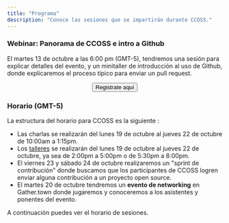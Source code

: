 ```yaml
---
title: "Programa"
description: "Conoce las sesiones que se impartirán durante CCOSS."
---
```

 ### Webinar: Panorama de CCOSS e intro a Github
 El martes 13 de octubre a las 6:00 pm (GMT-5), tendremos una sesión para explicar detalles del evento, y un minitaller de introducción al uso de Github, donde explicaremos el proceso típico para enviar un pull request.

<center>
<a href="https://us02web.zoom.us/webinar/register/WN_k5_gfcrnRFSD8SbU96rhjg?fbclid=IwAR0BfO-Vsr5cIaitLu2BWLrn1x7VSbtwJAF2S1VPUMkJeh_hosKzTtgrVqA" target="_blank">
 <button type="button" class="btn btn-info">Registrate aquí</button></a>
</center>

### Horario (GMT-5)
La estructura del horario para CCOSS es la siguiente :
 * Las charlas se realizarán del lunes 19 de octubre al jueves 22 de octubre de 10:00am a 1:15pm.
 * Los [talleres](/workshops) se realizarán del lunes 19 de octubre al jueves 22 de octubre, ya sea de 2:00pm a 5:00pm o de 5:30pm a 8:00pm.
 * El viernes 23 y sábado 24 de octubre realizaremos un "sprint de contribución" donde buscamos que los participantes de CCOSS logren enviar alguna contribución a un proyecto open source.
* El martes 20 de octubre tendremos un **evento de networking** en Gather.town donde jugaremos y conoceremos a los asistentes y ponentes del evento.



A continuación puedes ver el horario de sesiones.